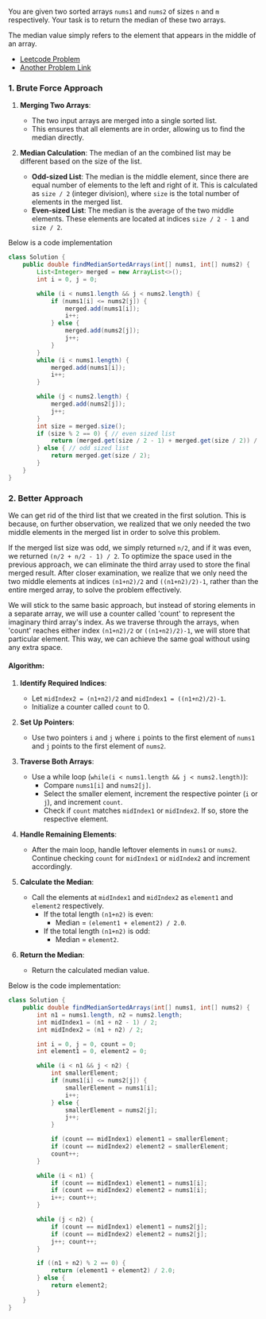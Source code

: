 You are given two sorted arrays `nums1` and `nums2` of sizes `n` and `m` respectively. Your task is to return the median of these two arrays.

The median value simply refers to the element that appears in the middle of an array.

- [Leetcode Problem](https://leetcode.com/problems/median-of-two-sorted-arrays/description/)
- [Another Problem Link](https://www.naukri.com/code360/problems/median-of-two-sorted-arrays_985294)

### 1. Brute Force Approach

1. **Merging Two Arrays**:
   - The two input arrays are merged into a single sorted list.
   - This ensures that all elements are in order, allowing us to find the median directly.

2. **Median Calculation**:
The median of an the combined list may be different based on the size of the list. 
   - **Odd-sized List**: The median is the middle element, since there are equal number of elements to the left and right of it. This is calculated as `size / 2` (integer division), where `size` is the total number of elements in the merged list.
   - **Even-sized List**: The median is the average of the two middle elements. These elements are located at indices `size / 2 - 1` and `size / 2`.

Below is a code implementation

```java
class Solution {
    public double findMedianSortedArrays(int[] nums1, int[] nums2) {
        List<Integer> merged = new ArrayList<>();
        int i = 0, j = 0;

        while (i < nums1.length && j < nums2.length) {
            if (nums1[i] <= nums2[j]) {
                merged.add(nums1[i]);
                i++;
            } else {
                merged.add(nums2[j]);
                j++;
            }
        }
        while (i < nums1.length) {
            merged.add(nums1[i]);
            i++;
        }

        while (j < nums2.length) {
            merged.add(nums2[j]);
            j++;
        }
        int size = merged.size();
        if (size % 2 == 0) { // even sized list
            return (merged.get(size / 2 - 1) + merged.get(size / 2)) / 2.0;
        } else { // odd sized list
            return merged.get(size / 2);
        }
    }
}
```


### 2. Better Approach

We can get rid of the third list that we created in the first solution. This is because, on further observation, we realized that we only needed the two middle elements in the merged list in order to solve this problem. 

If the merged list size was odd, we simply returned `n/2`, and if it was even, we returned `(n/2 + n/2 - 1) / 2`. To optimize the space used in the previous approach, we can eliminate the third array used to store the final merged result. After closer examination, we realize that we only need the two middle elements at indices `(n1+n2)/2` and `((n1+n2)/2)-1`, rather than the entire merged array, to solve the problem effectively.

We will stick to the same basic approach, but instead of storing elements in a separate array, we will use a counter called 'count' to represent the imaginary third array's index. As we traverse through the arrays, when 'count' reaches either index `(n1+n2)/2` or `((n1+n2)/2)-1`, we will store that particular element. This way, we can achieve the same goal without using any extra space.

#### Algorithm:

1. **Identify Required Indices**:
   - Let `midIndex2 = (n1+n2)/2` and `midIndex1 = ((n1+n2)/2)-1`.
   - Initialize a counter called `count` to 0.

2. **Set Up Pointers**:
   - Use two pointers `i` and `j` where `i` points to the first element of `nums1` and `j` points to the first element of `nums2`.

3. **Traverse Both Arrays**:
   - Use a while loop (`while(i < nums1.length && j < nums2.length)`):
     - Compare `nums1[i]` and `nums2[j]`.
     - Select the smaller element, increment the respective pointer (`i` or `j`), and increment `count`.
     - Check if `count` matches `midIndex1` or `midIndex2`. If so, store the respective element.

4. **Handle Remaining Elements**:
   - After the main loop, handle leftover elements in `nums1` or `nums2`. Continue checking `count` for `midIndex1` or `midIndex2` and increment accordingly.

5. **Calculate the Median**:
   - Call the elements at `midIndex1` and `midIndex2` as `element1` and `element2` respectively.
     - If the total length `(n1+n2)` is even:
       - Median = `(element1 + element2) / 2.0`.
     - If the total length `(n1+n2)` is odd:
       - Median = `element2`.

6. **Return the Median**:
   - Return the calculated median value.

Below is the code implementation:

```java
class Solution {
    public double findMedianSortedArrays(int[] nums1, int[] nums2) {
        int n1 = nums1.length, n2 = nums2.length;
        int midIndex1 = (n1 + n2 - 1) / 2;
        int midIndex2 = (n1 + n2) / 2;

        int i = 0, j = 0, count = 0;
        int element1 = 0, element2 = 0;

        while (i < n1 && j < n2) {
            int smallerElement;
            if (nums1[i] <= nums2[j]) {
                smallerElement = nums1[i];
                i++;
            } else {
                smallerElement = nums2[j];
                j++;
            }

            if (count == midIndex1) element1 = smallerElement;
            if (count == midIndex2) element2 = smallerElement;
            count++;
        }

        while (i < n1) {
            if (count == midIndex1) element1 = nums1[i];
            if (count == midIndex2) element2 = nums1[i];
            i++; count++;
        }

        while (j < n2) {
            if (count == midIndex1) element1 = nums2[j];
            if (count == midIndex2) element2 = nums2[j];
            j++; count++;
        }

        if ((n1 + n2) % 2 == 0) {
            return (element1 + element2) / 2.0;
        } else {
            return element2;
        }
    }
}
```

